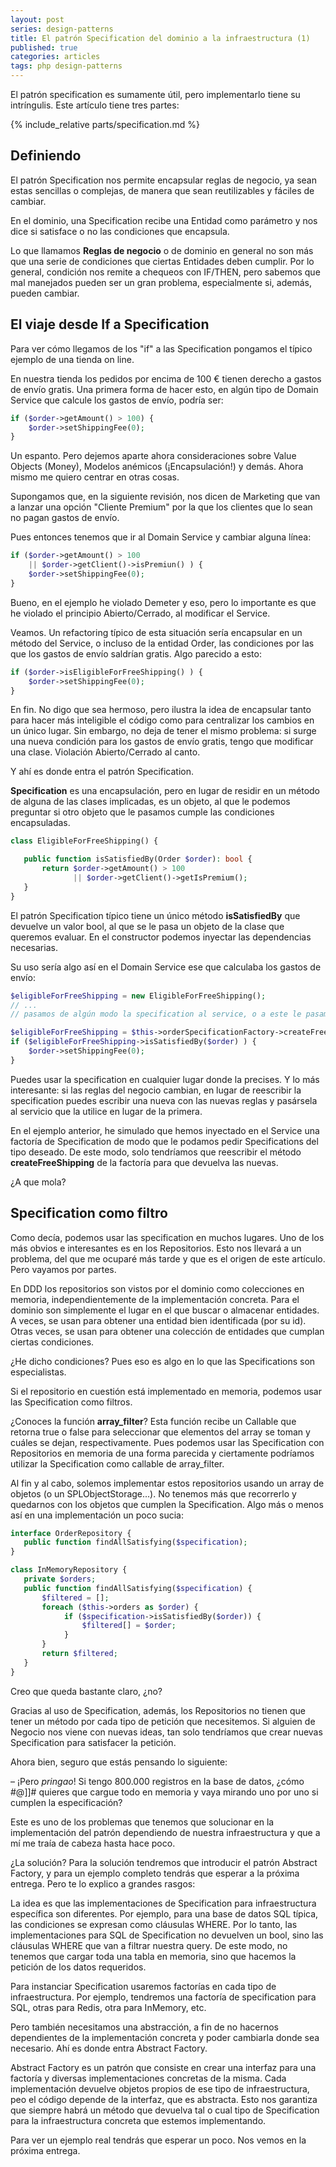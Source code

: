 ```yaml
---
layout: post
series: design-patterns
title: El patrón Specification del dominio a la infraestructura (1)
published: true
categories: articles
tags: php design-patterns
---
```


El patrón specification es sumamente útil, pero implementarlo tiene su intríngulis. Este artículo tiene tres partes:

{% include_relative parts/specification.md %}

## Definiendo

El patrón Specification nos permite encapsular reglas de negocio, ya sean estas sencillas o complejas, de manera que sean reutilizables y fáciles de cambiar.

En el dominio, una Specification recibe una Entidad como parámetro y nos dice si satisface o no las condiciones que encapsula.

Lo que llamamos **Reglas de negocio** o de dominio en general no son más que una serie de condiciones que ciertas Entidades deben cumplir. Por lo general, condición nos remite a chequeos con IF/THEN, pero sabemos que mal manejados pueden ser un gran problema, especialmente si, además, pueden cambiar.

## El viaje desde If a Specification

Para ver cómo llegamos de los "if" a las Specification pongamos el típico ejemplo de una tienda on line.

En nuestra tienda los pedidos por encima de 100 € tienen derecho a gastos de envío gratis. Una primera forma de hacer esto, en algún tipo de Domain Service que calcule los gastos de envío, podría ser:

```php
if ($order->getAmount() > 100) {
    $order->setShippingFee(0);
}
```

Un espanto. Pero dejemos aparte ahora consideraciones sobre Value Objects (Money), Modelos anémicos (¡Encapsulación!) y demás. Ahora mismo me quiero centrar en otras cosas.

Supongamos que, en la siguiente revisión, nos dicen de Marketing que van a lanzar una opción "Cliente Premium" por la que los clientes que lo sean no pagan gastos de envío.

Pues entonces tenemos que ir al Domain Service y cambiar alguna línea:

```php
if ($order->getAmount() > 100 
    || $order->getClient()->isPremiun() ) {
    $order->setShippingFee(0);
}
```

Bueno, en el ejemplo he violado Demeter y eso, pero lo importante es que he violado el principio Abierto/Cerrado, al modificar el Service.

Veamos. Un refactoring típico de esta situación sería encapsular en un método del Service, o incluso de la entidad Order, las condiciones por las que los gastos de envío saldrían gratis. Algo parecido a esto:

```php
if ($order->isEligibleForFreeShipping() ) {
    $order->setShippingFee(0);
}
```

En fin. No digo que sea hermoso, pero ilustra la idea de encapsular tanto para hacer más inteligible el código como para centralizar los cambios en un único lugar. Sin embargo, no deja de tener el mismo problema: si surge una nueva condición para los gastos de envío gratis, tengo que modificar una clase. Violación Abierto/Cerrado al canto.

Y ahí es donde entra el patrón Specification.

**Specification** es una encapsulación, pero en lugar de residir en un método de alguna de las clases implicadas, es un objeto, al que le podemos preguntar si otro objeto que le pasamos cumple las condiciones encapsuladas.

```php
class EligibleForFreeShipping() {

   public function isSatisfiedBy(Order $order): bool {
       return $order->getAmount() > 100 
              || $order->getClient()->getIsPremium();
   }
}
```

El patrón Specification típico tiene un único método **isSatisfiedBy** que devuelve un valor bool, al que se le pasa un objeto de la clase que queremos evaluar. En el constructor podemos inyectar las dependencias necesarias.

Su uso sería algo así en el Domain Service ese que calculaba los gastos de envío:

```php
$eligibleForFreeShipping = new EligibleForFreeShipping();
// ...
// pasamos de algún modo la specification al service, o a este le pasamos una factoría, que es lo que voy a ejemplificar aquí...

$eligibleForFreeShipping = $this->orderSpecificationFactory->createFreeShipping();
if ($eligibleForFreeShipping->isSatisfiedBy($order) ) {
    $order->setShippingFee(0);
}
```

Puedes usar la specification en cualquier lugar donde la precises. Y lo más interesante: si las reglas del negocio cambian, en lugar de reescribir la specification puedes escribir una nueva con las nuevas reglas y pasársela al servicio que la utilice en lugar de la primera.

En el ejemplo anterior, he simulado que hemos inyectado en el Service una factoría de Specification de modo que le podamos pedir Specifications del tipo deseado. De este modo, solo tendríamos que reescribir el método **createFreeShipping** de la factoría para que devuelva las nuevas.

¿A que mola?

## Specification como filtro

Como decía, podemos usar las specification en muchos lugares. Uno de los más obvios e interesantes es en los Repositorios. Esto nos llevará a un problema, del que me ocuparé más tarde y que es el origen de este artículo. Pero vayamos por partes.

En DDD los repositorios son vistos por el dominio como colecciones en memoria, independientemente de la implementación concreta. Para el dominio son simplemente el lugar en el que buscar o almacenar entidades. A veces, se usan para obtener una entidad bien identificada (por su id). Otras veces, se usan para obtener una colección de entidades que cumplan ciertas condiciones.

¿He dicho condiciones? Pues eso es algo en lo que las Specifications son especialistas.

Si el repositorio en cuestión está implementado en memoria, podemos usar las Specification como filtros.

¿Conoces la función **array_filter**? Esta función recibe un Callable que retorna true o false para seleccionar que elementos del array se toman y cuáles se dejan, respectivamente. Pues podemos usar las Specification con Repositorios en memoria de una forma parecida y ciertamente podríamos utilizar la Specification como callable de array_filter.

Al fin y al cabo, solemos implementar estos repositorios usando un array de objetos (o un SPLObjectStorage...). No tenemos más que recorrerlo y quedarnos con los objetos que cumplen la Specification. Algo más o menos así en una implementación un poco sucia:

```php
interface OrderRepository {
   public function findAllSatisfying($specification);
}

class InMemoryRepository {
   private $orders;
   public function findAllSatisfying($specification) {
       $filtered = [];
       foreach ($this->orders as $order) {
            if ($specification->isSatisfiedBy($order)) {
                $filtered[] = $order;
            }
       }
       return $filtered;
   } 
}
```

Creo que queda bastante claro, ¿no?

Gracias al uso de Specification, además, los Repositorios no tienen que tener un método por cada tipo de petición que necesitemos. Si alguien de Negocio nos viene con nuevas ideas, tan solo tendríamos que crear nuevas Specification para satisfacer la petición.

Ahora bien, seguro que estás pensando lo siguiente:

– ¡Pero _pringao_! Si tengo 800.000 registros en la base de datos, ¿cómo #@]]# quieres que cargue todo en memoria y vaya mirando uno por uno si cumplen la especificación?</blockquote>

Este es uno de los problemas que tenemos que solucionar en la implementación del patrón dependiendo de nuestra infraestructura y que a mí me traía de cabeza hasta hace poco.

¿La solución? Para la solución tendremos que introducir el patrón Abstract Factory, y para un ejemplo completo tendrás que esperar a la próxima entrega. Pero te lo explico a grandes rasgos:

La idea es que las implementaciones de Specification para infraestructura específica son diferentes. Por ejemplo, para una base de datos SQL típica, las condiciones se expresan como cláusulas WHERE. Por lo tanto, las implementaciones para SQL de Specification no devuelven un bool, sino las cláusulas WHERE que van a filtrar nuestra query. De este modo, no tenemos que cargar toda una tabla en memoria, sino que hacemos la petición de los datos requeridos.

Para instanciar Specification usaremos factorías en cada tipo de infraestructura. Por ejemplo, tendremos una factoría de specification para SQL, otras para Redis, otra para InMemory, etc.

Pero también necesitamos una abstracción, a fin de no hacernos dependientes de la implementación concreta y poder cambiarla donde sea necesario. Ahí es donde entra Abstract Factory.

Abstract Factory es un patrón que consiste en crear una interfaz para una factoría y diversas implementaciones concretas de la misma. Cada implementación devuelve objetos propios de ese tipo de infraestructura, peo el código depende de la interfaz, que es abstracta. Esto nos garantiza que siempre habrá un método que devuelva tal o cual tipo de Specification para la infraestructura concreta que estemos implementando.

Para ver un ejemplo real tendrás que esperar un poco. Nos vemos en la próxima entrega.
